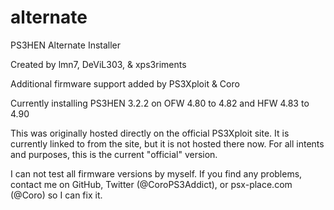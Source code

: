 # alternate
PS3HEN Alternate Installer

Created by lmn7, DeViL303, & xps3riments

Additional firmware support added by PS3Xploit & Coro

Currently installing PS3HEN 3.2.2 on OFW 4.80 to 4.82 and HFW 4.83 to 4.90

This was originally hosted directly on the official PS3Xploit site. It is currently linked to from the site, but it is not hosted there now. For all intents and purposes, this is the current "official" version.

I can not test all firmware versions by myself. If you find any problems, contact me on GitHub, Twitter (@CoroPS3Addict), or psx-place.com (@Coro) so I can fix it.
